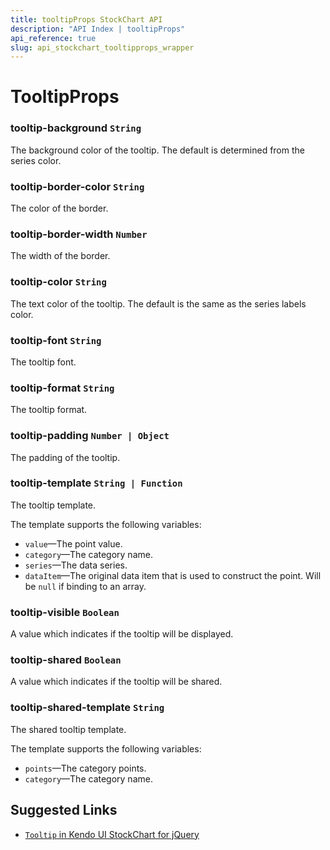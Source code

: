 ```yaml
---
title: tooltipProps StockChart API
description: "API Index | tooltipProps"
api_reference: true
slug: api_stockchart_tooltipprops_wrapper
---
```


# TooltipProps

### tooltip-background `String`

The background color of the tooltip. The default is determined from the series color.

### tooltip-border-color `String`

The color of the border.

### tooltip-border-width `Number`

The width of the border.

### tooltip-color `String`

The text color of the tooltip. The default is the same as the series labels color.

### tooltip-font `String`

The tooltip font.

### tooltip-format `String`

The tooltip format.

### tooltip-padding `Number | Object`

The padding of the tooltip.

### tooltip-template `String | Function`

The tooltip template.

The template supports the following variables:

* `value`&mdash;The point value.
* `category`&mdash;The category name.
* `series`&mdash;The data series.
* `dataItem`&mdash;The original data item that is used to construct the point. Will be `null` if binding to an array.

### tooltip-visible `Boolean`

A value which indicates if the tooltip will be displayed.

### tooltip-shared `Boolean`

A value which indicates if the tooltip will be shared.

### tooltip-shared-template `String`

The shared tooltip template.

The template supports the following variables:

* `points`&mdash;The category points.
* `category`&mdash;The category name.

## Suggested Links

* [`Tooltip` in Kendo UI StockChart for jQuery](https://docs.telerik.com/kendo-ui/api/javascript/dataviz/ui/stock-chart/configuration/tooltip)
